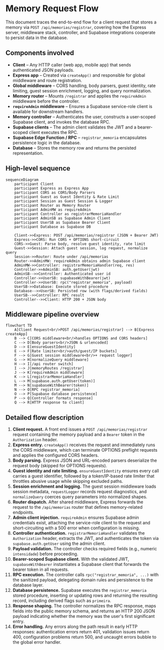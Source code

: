 # Memory Request Flow

This document traces the end-to-end flow for a client request that stores a memory via `POST /api/memorias/registrar`, covering
how the Express server, middleware stack, controller, and Supabase integrations cooperate to persist data in the database.

## Components involved

- **Client** – Any HTTP caller (web app, mobile app) that sends authenticated JSON payloads.
- **Express app** – Created via `createApp()` and responsible for global middleware and route registration.
- **Global middleware** – CORS handling, body parsers, guest identity, rate limiting, guest session enrichment, logging, and query normalization.
- **Memory router** – Mounts `/registrar` and applies the `requireAdmin` middleware before the controller.
- **`requireAdmin` middleware** – Ensures a Supabase service-role client is available for downstream handlers.
- **Memory controller** – Authenticates the user, constructs a user-scoped Supabase client, and invokes the database RPC.
- **Supabase clients** – The admin client validates the JWT and a bearer-scoped client executes the RPC.
- **Supabase Edge Function / RPC** – `registrar_memoria` encapsulates persistence logic in the database.
- **Database** – Stores the memory row and returns the persisted representation.

## High-level sequence

```mermaid
sequenceDiagram
    participant Client
    participant Express as Express App
    participant CORS as CORS/Body Parsers
    participant Guest as Guest Identity & Rate Limit
    participant Session as Guest Session & Logger
    participant Router as Memory Router
    participant AdminMW as requireAdmin
    participant Controller as registrarMemoriaHandler
    participant AdminSB as Supabase Admin Client
    participant UserSB as Supabase Bearer Client
    participant Database as Supabase DB

    Client->>Express: POST /api/memorias/registrar (JSON + Bearer JWT)
    Express->>CORS: Run CORS + OPTIONS short-circuit
    CORS->>Guest: Parse body, resolve guest identity, rate limit
    Guest->>Session: Attach guest session, log request, normalize query
    Session->>Router: Route under /api/memorias
    Router->>AdminMW: requireAdmin obtains admin Supabase client
    AdminMW->>Controller: registrarMemoriaHandler(req, res)
    Controller->>AdminSB: auth.getUser(jwt)
    AdminSB-->>Controller: Authenticated user id
    Controller->>UserSB: supabaseWithBearer(jwt)
    Controller->>UserSB: rpc("registrar_memoria", payload)
    UserSB->>Database: Execute stored procedure
    Database-->>UserSB: Persisted row (with flags/derived fields)
    UserSB-->>Controller: RPC result
    Controller-->>Client: HTTP 200 + JSON body
```

## Middleware pipeline overview

```mermaid
flowchart TD
    A[Client Request<br/>POST /api/memorias/registrar] --> B[Express createApp]
    B --> C[CORS middleware<br/>handles OPTIONS and CORS headers]
    C --> D[Body parsers<br/>JSON & urlencoded]
    D --> E[ensureGuestIdentity]
    E --> F[Rate limiter<br/>auth/guest/IP buckets]
    F --> G[Guest session middleware<br/>+ request logger]
    G --> H[normalizeQuery middleware]
    H --> I[/api router switch]
    I --> J[memoryRoutes /registrar]
    J --> K[requireAdmin middleware]
    K --> L[registrarMemoriaHandler]
    L --> M[supabase.auth.getUser(token)]
    M --> N[supabaseWithBearer(token)]
    N --> O[RPC registrar_memoria]
    O --> P[Supabase database persistence]
    P --> Q[Controller formats response]
    Q --> R[HTTP response to client]
```

## Detailed flow description

1. **Client request.** A front end issues a `POST /api/memorias/registrar` request containing the memory payload and a `Bearer`
   token in the `Authorization` header.
2. **Express entry.** `createApp()` receives the request and immediately runs the CORS middleware, which can terminate OPTIONS
   preflight requests and applies the configured CORS headers.
3. **Body parsing.** Express JSON and URL-encoded parsers deserialize the request body (skipped for OPTIONS requests).
4. **Guest identity and rate limiting.** `ensureGuestIdentity` ensures every call carries a guest identifier, followed by a
   token/IP-based rate limiter that throttles abusive usage while skipping excluded paths.
5. **Session enrichment and logging.** The guest session middleware loads session metadata, `requestLogger` records request
   diagnostics, and `normalizeQuery` coerces query parameters into normalized shapes.
6. **Router dispatch.** After shared middleware, Express forwards the request to the `/api/memorias` router that defines
   memory-related endpoints.
7. **Admin client injection.** `requireAdmin` ensures Supabase admin credentials exist, attaching the service-role client to the
   request and short-circuiting with a 500 error when configuration is missing.
8. **Controller authentication.** `registrarMemoriaHandler` validates the `Authorization` header, extracts the JWT, and
   authenticates the token via `supabase.auth.getUser` using the admin client.
9. **Payload validation.** The controller checks required fields (e.g., numeric `intensidade`) before proceeding.
10. **Bearer-scoped Supabase client.** With the validated JWT, `supabaseWithBearer` instantiates a Supabase client that
    forwards the bearer token in all requests.
11. **RPC execution.** The controller calls `rpc("registrar_memoria", ...)` with the sanitized payload, delegating domain rules
    and persistence to the database layer.
12. **Database persistence.** Supabase executes the `registrar_memoria` stored procedure, inserting or updating rows and
    returning the resulting record, including derived flags such as `primeira`.
13. **Response shaping.** The controller normalizes the RPC response, maps fields into the public memory schema, and returns an
    HTTP 200 JSON payload indicating whether the memory was the user's first significant entry.
14. **Error handling.** Any errors along the path result in early HTTP responses: authentication errors return 401, validation
    issues return 400, configuration problems return 500, and uncaught errors bubble to the global error handler.
